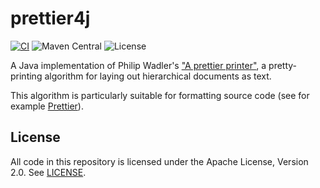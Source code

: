 # prettier4j

[![CI](https://github.com/opencastsoftware/prettier4j/actions/workflows/ci.yml/badge.svg)](https://github.com/opencastsoftware/prettier4j/actions/workflows/ci.yml)
![Maven Central](https://img.shields.io/maven-central/v/com.opencastsoftware/prettier4j)
![License](https://img.shields.io/github/license/opencastsoftware/prettier4j?color=blue)

A Java implementation of Philip Wadler's ["A prettier printer"](https://homepages.inf.ed.ac.uk/wadler/papers/prettier/prettier.pdf), a pretty-printing algorithm for laying out hierarchical documents as text.

This algorithm is particularly suitable for formatting source code (see for example [Prettier](https://prettier.io/)).

## License

All code in this repository is licensed under the Apache License, Version 2.0. See [LICENSE](./LICENSE).